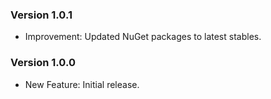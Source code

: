 ### Version 1.0.1

- Improvement: Updated NuGet packages to latest stables.

### Version 1.0.0

- New Feature: Initial release.
